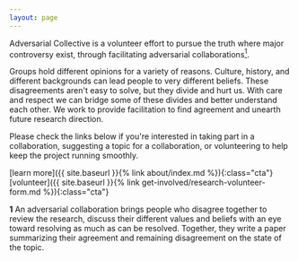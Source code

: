 ```yaml
---
layout: page
---
```


Adversarial Collective is a volunteer effort to pursue the truth where major controversy exist, through facilitating adversarial collaborations<a class="link-without-underline" href="#definition"><sup>1</sup></a>. 

Groups hold different opinions for a variety of reasons. Culture, history, and different backgrounds can lead people to very different beliefs. These disagreements aren't easy to solve, but they divide and hurt us. With care and respect we can bridge some of these divides and better understand each other. We work to provide facilitation to find agreement and unearth future research direction.

Please check the links below if you're interested in taking part in a collaboration, suggesting a topic for a collaboration, or volunteering to help keep the project running smoothly.

[learn more]({{ site.baseurl }}{% link about/index.md %}){:class="cta"}
<span class="u-float-right">[volunteer]({{ site.baseurl }}{% link get-involved/research-volunteer-form.md %}){:class="cta"}</span>

<p id="definition"><b>1</b> An adversarial collaboration brings people who disagree together to review the research, discuss their different values and beliefs with an eye toward resolving as much as can be resolved. Together, they write a paper summarizing their agreement and remaining disagreement on the state of the topic.</p>
